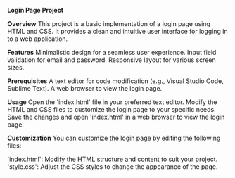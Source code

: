 **Login Page Project**

**Overview**
This project is a basic implementation of a login page using HTML and CSS. It provides a clean and intuitive user interface for logging in to a web application.

**Features**
Minimalistic design for a seamless user experience.
Input field validation for email and password.
Responsive layout for various screen sizes.

**Prerequisites**
A text editor for code modification (e.g., Visual Studio Code, Sublime Text).
A web browser to view the login page.

**Usage**
Open the 'index.html' file in your preferred text editor.
Modify the HTML and CSS files to customize the login page to your specific needs.
Save the changes and open 'index.html' in a web browser to view the login page.

**Customization**
You can customize the login page by editing the following files:

'index.html': Modify the HTML structure and content to suit your project.
'style.css': Adjust the CSS styles to change the appearance of the page.

